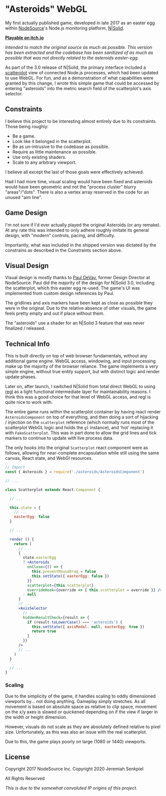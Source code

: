 # "Asteroids" WebGL

My first actually published game, developed in late 2017 as an easter egg within [NodeSource][]'s Node.js monitoring platform, [N|Solid][].

**[Playable on itch.io](https://fishrock.itch.io/asteroids-easter-egg)**

_Intended to match the original source as much as possible. This version has been extracted and the codebase has been sanitized of as much as possible that was not directly related to the asteroids easter-egg._

As part of the 3.0 release of N|Solid, the primary interface included a [scatterplot][] view of connected Node.js processes, which had been updated to use WebGL. For fun, and as a demonstration of what capabilities were granted by this change, I wrote this simple game that could be accessed by entering "asteroids" into the metric search field of the scatterplot's axis selector.

## Constraints

I believe this project to be interesting almost entirely due to its constraints.
Those being roughly:
- Be a game.
- Look like it belonged in the scatterplot.
- Be as un-intrusive to the codebase as possible.
- Require as little maintenance as possible.
- Use only existing shaders.
- Scale to any arbitrary viewport.

I believe all except the last of those goals were effectively achieved.

Had I had more time, visual scaling would have been fixed and asteroids would have been geometric and not the "process cluster" blurry "areas"/"dots". There is also a vertex array reserved in the code for an unused "aim line".

## Game Design

I'm not sure if I'd ever actually played the original Asteroids (or any remake).
At any rate this was intended to only adhere roughly imitate its general design, with "modern" controls, pacing, and difficulty.

Importantly, what was included in the shipped version was dictated by the constrains as described in the Constraints section above.

## Visual Design

Visual design is mostly thanks to [Paul DeVay][], former Design Director at NodeSource.
Paul did the majority of the design for N|Solid 3.0, including the scatterplot, which this easter egg re-used. The game's UI was implemented from custom design references by Paul.

The gridlines and axis markers have been kept as close as possible they were in the original. Due to the relative absence of other visuals, the game feels pretty empty and out if place without them.

The "asteroids" use a shader for an N|Solid 3 feature that was never finalized / released.

## Technical Info

This is built directly on top of web browser fundamentals, without any additional game engine. WebGL access, windowing, and input processing make up the majority of the browser reliance. The game implements a very simple engine, without true entity support, but with distinct logic and render update phases.

Later on, after launch, I switched N|Solid from total direct WebGL to using [regl][] as a light functional intermediate layer for maintainability reasons. I think this was a good choice for that level of WebGL access, and regl is quite nice to work with.

The entire game runs within the scatterplot container by having react render `AsteroidsComponent` on top of everything, and then doing a sort of hijacking / injection on the `scatterplot` reference (which normally runs most of the scatterplot WebGL logic and holds the `gl` instance), and 'hot' replacing it with `FakeScatterplot`. This was in part done to allow the grid lines and tick markers to continue to update with live process data.

The only hooks into the original `Scatterplot` react component were as follows, allowing for near-complete encapsulation while still using the same canvas, React state, and WebGl resources.

```jsx
// Import
const { Asteroids } = require('./asteroids/AsteroidsComponent')

// ...

class Scatterplot extends React.Component {

  // ...

  this.state = {
    // ...
    easterEgg: false
  }

  // ...

  render () {
    return (
      // ...
      {
        state.easterEgg
        ? <Asteroids
          onClose={() => {
            this.preventMouseDrag = false
            this.setState({ easterEgg: false })
          }}
          scatterplot={this.scatterplot}
          overrideHook={override => { this.scatterplot = override }} />
        : null
      }
      // ...
      <AxisSelector
        // ...
        hiddenResultCheck={result => {
          if (result.toLowerCase() === 'asteroids') {
            this.setState({ axisModal: null, easterEgg: true })
            return true
          }
        }}
      />
      // ...
    )
  }

  // ...
}
```

### Scaling

Due to the simplicity of the game, it handles scaling to oddly dimensioned viewports by... not doing anything. Gameplay simply stretches. As all movement is based on absolute space as relative to clip space, movement on the x/y axes is slowed or quickened depending on if the view if larger in the width or height dimension.

However, visuals do not scale as they are absolutely defined relative to pixel size. Unfortunately, as this was also an issue with the real scatterplot.

Due to this, the game plays poorly on large (1080 or 1440) viewports.

## License

Copyright 2017 NodeSource Inc.
Copyright 2020 Jeremiah Senkpiel

All Rights Reserved

_This is due to the somewhat convoluted IP origins of this project._

[NodeSource]: https://nodesource.com/
[N|Solid]: https://nodesource.com/products/nsolid
[scatterplot]: https://en.wikipedia.org/wiki/Scatter_plot
[Paul DeVay]: https://pdv.works/
[regl]: https://github.com/regl-project/regl
